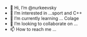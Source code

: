 - 👋 Hi, I’m @nurkeevsky
- 👀 I’m interested in ...sport and C++
- 🌱 I’m currently learning ... Colage
- 💞️ I’m looking to collaborate on ...
- 📫 How to reach me ...

<!---
nurkeevsky/nurkeevsky is a ✨ special ✨ repository because its `README.md` (this file) appears on your GitHub profile.
You can click the Preview link to take a look at your changes.
--->
